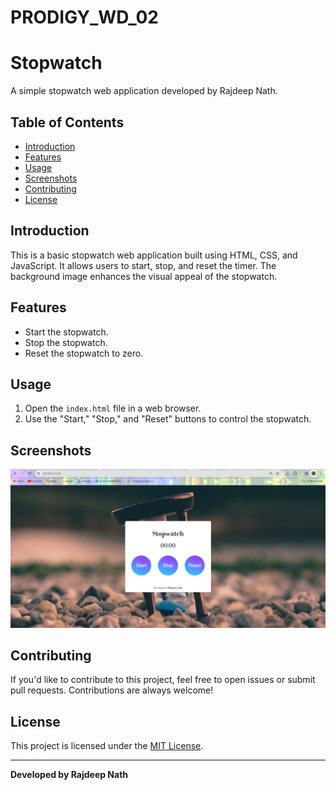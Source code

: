 # PRODIGY_WD_02
# Stopwatch

A simple stopwatch web application developed by Rajdeep Nath.

## Table of Contents
- [Introduction](#introduction)
- [Features](#features)
- [Usage](#usage)
- [Screenshots](#screenshots)
- [Contributing](#contributing)
- [License](#license)

## Introduction
This is a basic stopwatch web application built using HTML, CSS, and JavaScript. It allows users to start, stop, and reset the timer. The background image enhances the visual appeal of the stopwatch.

## Features
- Start the stopwatch.
- Stop the stopwatch.
- Reset the stopwatch to zero.

## Usage
1. Open the `index.html` file in a web browser.
2. Use the "Start," "Stop," and "Reset" buttons to control the stopwatch.

## Screenshots
![Stopwatch Screenshot](StopwatchSS.png)

## Contributing
If you'd like to contribute to this project, feel free to open issues or submit pull requests. Contributions are always welcome!

## License
This project is licensed under the [MIT License](LICENSE).

---

**Developed by Rajdeep Nath**
